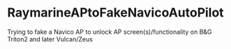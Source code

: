 # RaymarineAPtoFakeNavicoAutoPilot
Trying to fake a Navico AP to unlock AP screen(s)/functionality on B&amp;G Triton2 and later Vulcan/Zeus
